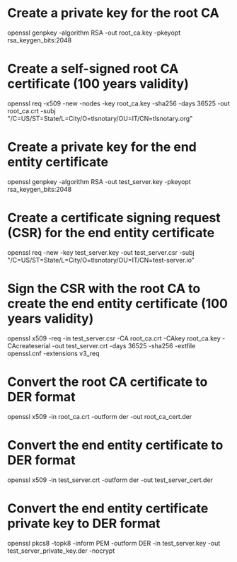# Create a private key for the root CA
openssl genpkey -algorithm RSA -out root_ca.key -pkeyopt rsa_keygen_bits:2048

# Create a self-signed root CA certificate (100 years validity)
openssl req -x509 -new -nodes -key root_ca.key -sha256 -days 36525 -out root_ca.crt -subj "/C=US/ST=State/L=City/O=tlsnotary/OU=IT/CN=tlsnotary.org"

# Create a private key for the end entity certificate
openssl genpkey -algorithm RSA -out test_server.key -pkeyopt rsa_keygen_bits:2048

# Create a certificate signing request (CSR) for the end entity certificate
openssl req -new -key test_server.key -out test_server.csr -subj "/C=US/ST=State/L=City/O=tlsnotary/OU=IT/CN=test-server.io"

# Sign the CSR with the root CA to create the end entity certificate (100 years validity)
openssl x509 -req -in test_server.csr -CA root_ca.crt -CAkey root_ca.key -CAcreateserial -out test_server.crt -days 36525 -sha256 -extfile openssl.cnf -extensions v3_req

# Convert the root CA certificate to DER format
openssl x509 -in root_ca.crt -outform der -out root_ca_cert.der

# Convert the end entity certificate to DER format
openssl x509 -in test_server.crt -outform der -out test_server_cert.der

# Convert the end entity certificate private key to DER format
openssl pkcs8 -topk8 -inform PEM -outform DER -in test_server.key -out test_server_private_key.der -nocrypt